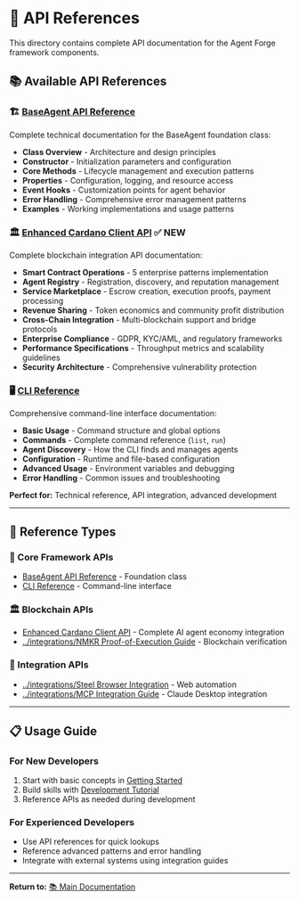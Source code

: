 # 📖 API References

This directory contains complete API documentation for the Agent Forge framework components.

## 📚 **Available API References**

### **🏗️ [BaseAgent API Reference](BASEAGENT_API_REFERENCE.md)**
Complete technical documentation for the BaseAgent foundation class:

- **Class Overview** - Architecture and design principles
- **Constructor** - Initialization parameters and configuration
- **Core Methods** - Lifecycle management and execution patterns
- **Properties** - Configuration, logging, and resource access
- **Event Hooks** - Customization points for agent behavior
- **Error Handling** - Comprehensive error management patterns
- **Examples** - Working implementations and usage patterns

### **🏛️ [Enhanced Cardano Client API](ENHANCED_CARDANO_CLIENT_API.md)** ✅ NEW
Complete blockchain integration API documentation:

- **Smart Contract Operations** - 5 enterprise patterns implementation
- **Agent Registry** - Registration, discovery, and reputation management
- **Service Marketplace** - Escrow creation, execution proofs, payment processing
- **Revenue Sharing** - Token economics and community profit distribution
- **Cross-Chain Integration** - Multi-blockchain support and bridge protocols
- **Enterprise Compliance** - GDPR, KYC/AML, and regulatory frameworks
- **Performance Specifications** - Throughput metrics and scalability guidelines
- **Security Architecture** - Comprehensive vulnerability protection

### **🖥️ [CLI Reference](CLI_REFERENCE.md)**
Comprehensive command-line interface documentation:

- **Basic Usage** - Command structure and global options
- **Commands** - Complete command reference (`list`, `run`)
- **Agent Discovery** - How the CLI finds and manages agents
- **Configuration** - Runtime and file-based configuration
- **Advanced Usage** - Environment variables and debugging
- **Error Handling** - Common issues and troubleshooting

**Perfect for:** Technical reference, API integration, advanced development

---

## 🎯 **Reference Types**

### **🔧 Core Framework APIs**
- [BaseAgent API Reference](BASEAGENT_API_REFERENCE.md) - Foundation class
- [CLI Reference](CLI_REFERENCE.md) - Command-line interface

### **🏛️ Blockchain APIs**
- [Enhanced Cardano Client API](ENHANCED_CARDANO_CLIENT_API.md) - Complete AI agent economy integration
- [../integrations/NMKR Proof-of-Execution Guide](../integrations/NMKR_PROOF_OF_EXECUTION_GUIDE.md) - Blockchain verification

### **🔗 Integration APIs**
- [../integrations/Steel Browser Integration](../integrations/STEEL_BROWSER_INTEGRATION.md) - Web automation
- [../integrations/MCP Integration Guide](../integrations/MCP_INTEGRATION_GUIDE.md) - Claude Desktop integration

---

## 📋 **Usage Guide**

### **For New Developers**
1. Start with basic concepts in [Getting Started](../guides/GETTING_STARTED.md)
2. Build skills with [Development Tutorial](../tutorials/AGENT_DEVELOPMENT_TUTORIAL.md)
3. Reference APIs as needed during development

### **For Experienced Developers**
- Use API references for quick lookups
- Reference advanced patterns and error handling
- Integrate with external systems using integration guides

---

**Return to:** [📚 Main Documentation](../README.md)